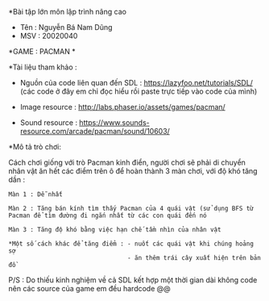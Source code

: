 *Bài tập lớn môn lập trình nâng cao 
  - Tên : Nguyễn Bá Nam Dũng
  - MSV : 20020040 

*GAME : PACMAN
*

*Tài liệu tham khảo :

   - Nguồn của code liên quan đến SDL : https://lazyfoo.net/tutorials/SDL/ (các code ở đây em chỉ đọc hiểu rồi paste trực tiếp vào code của mình)

   - Image resource : http://labs.phaser.io/assets/games/pacman/ 

   - Sound resource : https://www.sounds-resource.com/arcade/pacman/sound/10603/

*Mô tả trò chơi:
 
Cách chơi giống với trò Pacman kinh điển, người chơi sẽ phải di chuyển nhân vật ăn hết các điểm trên ô để hoàn thành 3 màn chơi, với độ khó tăng dần :
  
    Màn 1 : Dễ nhất
    
    Màn 2 : Tăng bán kính tìm thấy Pacman của 4 quái vật (sử dụng BFS từ Pacman để tìm đường đi ngắn nhất từ các con quái đến nó
    
    Màn 3 : Tăng độ khó bằng việc hạn chế tầm nhìn của nhân vật
    
    *Một số cách khác để tăng điểm : - nuốt các quái vật khi chúng hoảng sợ
                                     - ăn thêm trái cây xuất hiện trên bản đồ
    
    
P/S : Do thiếu kinh nghiệm về cả SDL kết hợp một thời gian dài không code nên các source của game em đều hardcode @@ 
